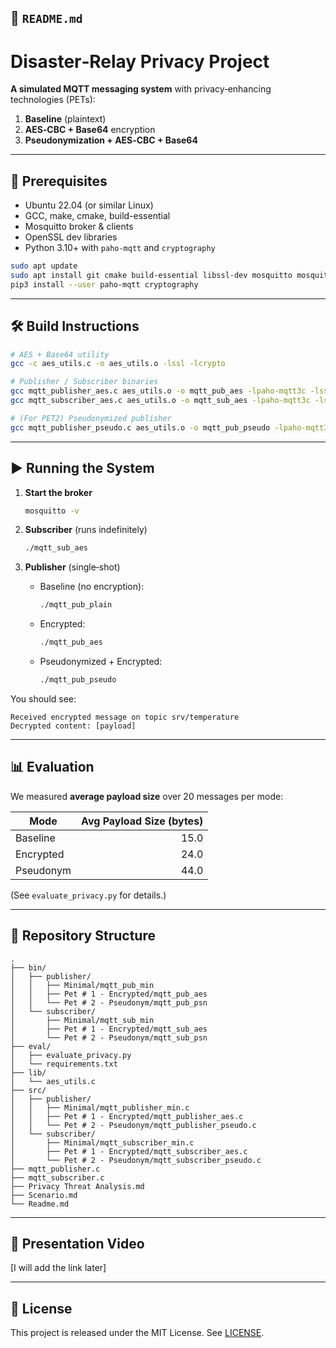 ## 📘 `README.md`

# Disaster‑Relay Privacy Project

**A simulated MQTT messaging system** with privacy‐enhancing technologies (PETs):  
1. **Baseline** (plaintext)  
2. **AES‑CBC + Base64** encryption  
3. **Pseudonymization + AES‑CBC + Base64**

---

## 🔧 Prerequisites

- Ubuntu 22.04 (or similar Linux)  
- GCC, make, cmake, build-essential  
- Mosquitto broker & clients  
- OpenSSL dev libraries  
- Python 3.10+ with `paho‑mqtt` and `cryptography`

```bash
sudo apt update
sudo apt install git cmake build-essential libssl-dev mosquitto mosquitto-clients libpaho-mqtt-dev python3-pip
pip3 install --user paho-mqtt cryptography
````

---

## 🛠️ Build Instructions

```bash
# AES + Base64 utility
gcc -c aes_utils.c -o aes_utils.o -lssl -lcrypto

# Publisher / Subscriber binaries
gcc mqtt_publisher_aes.c aes_utils.o -o mqtt_pub_aes -lpaho-mqtt3c -lssl -lcrypto
gcc mqtt_subscriber_aes.c aes_utils.o -o mqtt_sub_aes -lpaho-mqtt3c -lssl -lcrypto

# (For PET2) Pseudonymized publisher
gcc mqtt_publisher_pseudo.c aes_utils.o -o mqtt_pub_pseudo -lpaho-mqtt3c -lssl -lcrypto
```

---

## ▶️ Running the System

1. **Start the broker**

   ```bash
   mosquitto -v
   ```

2. **Subscriber** (runs indefinitely)

   ```bash
   ./mqtt_sub_aes
   ```

3. **Publisher** (single‑shot)

   * Baseline (no encryption):

     ```bash
     ./mqtt_pub_plain
     ```
   * Encrypted:

     ```bash
     ./mqtt_pub_aes
     ```
   * Pseudonymized + Encrypted:

     ```bash
     ./mqtt_pub_pseudo
     ```

You should see:

```
Received encrypted message on topic srv/temperature
Decrypted content: [payload]
```

---

## 📊 Evaluation

We measured **average payload size** over 20 messages per mode:

| Mode      | Avg Payload Size (bytes) |
| --------- | -----------------------: |
| Baseline  |                     15.0 |
| Encrypted |                     24.0 |
| Pseudonym |                     44.0 |

(See `evaluate_privacy.py` for details.)

---

## 📂 Repository Structure

```
.
├── bin/
│   ├── publisher/
│   │   ├── Minimal/mqtt_pub_min
│   │   ├── Pet # 1 - Encrypted/mqtt_pub_aes
│   │   └── Pet # 2 - Pseudonym/mqtt_pub_psn
│   └── subscriber/
│       ├── Minimal/mqtt_sub_min
│       ├── Pet # 1 - Encrypted/mqtt_sub_aes
│       └── Pet # 2 - Pseudonym/mqtt_sub_psn
├── eval/
│   ├── evaluate_privacy.py
│   └── requirements.txt
├── lib/
│   └── aes_utils.c
├── src/
│   ├── publisher/
│   │   ├── Minimal/mqtt_publisher_min.c
│   │   ├── Pet # 1 - Encrypted/mqtt_publisher_aes.c
│   │   └── Pet # 2 - Pseudonym/mqtt_publisher_pseudo.c
│   └── subscriber/
│       ├── Minimal/mqtt_subscriber_min.c
│       ├── Pet # 1 - Encrypted/mqtt_subscriber_aes.c
│       └── Pet # 2 - Pseudonym/mqtt_subscriber_pseudo.c
├── mqtt_publisher.c
├── mqtt_subscriber.c
├── Privacy Threat Analysis.md
├── Scenario.md
└── Readme.md
```

---

## 🎥 Presentation Video

\[I will add the link later]

---

## 📄 License

This project is released under the MIT License. See [LICENSE](LICENSE).

````